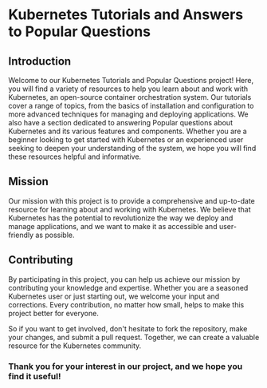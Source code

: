 # Kubernetes Tutorials and Answers to Popular Questions
## Introduction

Welcome to our Kubernetes Tutorials and Popular Questions project! Here, you will find a variety of resources to help you learn about and work with Kubernetes, an open-source container orchestration system. Our tutorials cover a range of topics, from the basics of installation and configuration to more advanced techniques for managing and deploying applications. We also have a section dedicated to answering Popular questions about Kubernetes and its various features and components. Whether you are a beginner looking to get started with Kubernetes or an experienced user seeking to deepen your understanding of the system, we hope you will find these resources helpful and informative.

## Mission
Our mission with this project is to provide a comprehensive and up-to-date resource for learning about and working with Kubernetes. We believe that Kubernetes has the potential to revolutionize the way we deploy and manage applications, and we want to make it as accessible and user-friendly as possible.

## Contributing
By participating in this project, you can help us achieve our mission by contributing your knowledge and expertise. Whether you are a seasoned Kubernetes user or just starting out, we welcome your input and corrections. Every contribution, no matter how small, helps to make this project better for everyone.

So if you want to get involved, don't hesitate to fork the repository, make your changes, and submit a pull request. Together, we can create a valuable resource for the Kubernetes community.

### Thank you for your interest in our project, and we hope you find it useful!
